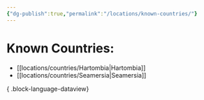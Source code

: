 ```yaml
---
{"dg-publish":true,"permalink":"/locations/known-countries/"}
---
```


# Known Countries:
- [[locations/countries/Hartombia\|Hartombia]]
- [[locations/countries/Seamersia\|Seamersia]]

{ .block-language-dataview}
